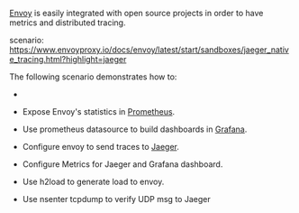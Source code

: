 [Envoy](https://www.envoyproxy.io/) is easily integrated with open source projects in order to have metrics and distributed tracing.

scenario: https://www.envoyproxy.io/docs/envoy/latest/start/sandboxes/jaeger_native_tracing.html?highlight=jaeger


The following scenario demonstrates how to:


- 

- Expose Envoy's statistics in [Prometheus](https://prometheus.io/).  

- Use prometheus datasource to build dashboards in [Grafana](https://grafana.com/).

- Configure envoy to send traces to [Jaeger](https://www.jaegertracing.io/).

- Configure Metrics for Jaeger and Grafana dashboard.

- Use h2load to generate load to envoy.

- Use nsenter tcpdump to verify UDP msg to Jaeger

